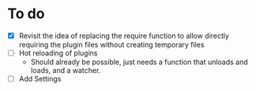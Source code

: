 # To do

- [x] Revisit the idea of replacing the require function to allow directly requiring the plugin files without creating temporary files
- [ ] Hot reloading of plugins
  - Should already be possible, just needs a function that unloads and loads, and a watcher.
- [ ] Add Settings